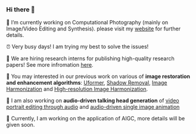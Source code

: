 ### Hi there 👋
🔭 I’m currently working on Computational Photography (mainly on Image/Video Editing and Synthesis). please visit my [website](http://vinthony.github.io) for further details.

⏰ Very busy days! I am trying my best to solve the issues!

📍 We are hiring research interns for publishing high-quality research papers! See more infromation [here](https://zhuanlan.zhihu.com/p/423801997).

🧸 You may interested in our previous work on various of __image restoration and enhancement algorithms__: [Uformer](https://github.com/ZhendongWang6/Uformer), [Shadow Removal](https://github.com/vinthony/ghost-free-shadow-removal), [Image Harmonization](https://github.com/vinthony/s2am) and [High-resolution Image Harmonization](https://github.com/stefanLeong/S2CRNet).

🧸 I am also working on __audio-driven talking head generation__ of [video portrait editing through audio](https://github.com/vinthony/video-retalking) and [audio-driven single image animation](https://github.com/Winfredy/SadTalker)

🧸 Currently, I am working on the application of AIGC, more details will be given soon.

<!--
[![Xiaodong Cun's github stats](https://github-readme-stats.vercel.app/api?username=vinthony&show_icons=true&theme=dracula)](https://github.com/anuraghazra/github-readme-stats)


**vinthony/vinthony** is a ✨ _special_ ✨ repository because its `README.md` (this file) appears on your GitHub profile.
-->



